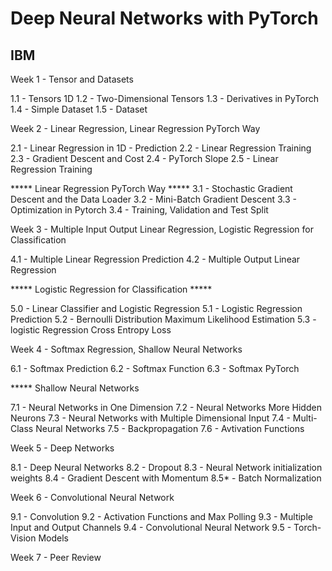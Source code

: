 # Deep Neural Networks with PyTorch
## IBM

Week 1 - Tensor and Datasets

1.1 - Tensors 1D
1.2 - Two-Dimensional Tensors
1.3 - Derivatives in PyTorch
1.4 - Simple Dataset
1.5 - Dataset

Week 2 - Linear Regression, Linear Regression PyTorch Way

2.1 - Linear Regression in 1D - Prediction
2.2 - Linear Regression Training
2.3 - Gradient Descent and Cost
2.4 - PyTorch Slope
2.5 - Linear Regression Training

***** Linear Regression PyTorch Way *****
3.1 - Stochastic Gradient Descent and the Data Loader
3.2 - Mini-Batch Gradient Descent
3.3 - Optimization in Pytorch
3.4 - Training, Validation and Test Split

Week 3 - Multiple Input Output Linear Regression, Logistic Regression for Classification

4.1 - Multiple Linear Regression Prediction
4.2 - Multiple Output Linear Regression

***** Logistic Regression for Classification *****

5.0 - Linear Classifier and Logistic Regression
5.1 - Logistic Regression Prediction
5.2 - Bernoulli Distribution Maximum Likelihood Estimation
5.3 - logistic Regression Cross Entropy Loss

Week 4 - Softmax Regression, Shallow Neural Networks

6.1 - Softmax Prediction
6.2 - Softmax Function
6.3 - Softmax PyTorch

***** Shallow Neural Networks

7.1 - Neural Networks in One Dimension
7.2 - Neural Networks More Hidden Neurons
7.3 - Neural Networks with Multiple Dimensional Input
7.4 - Multi-Class Neural Networks
7.5 - Backpropagation
7.6 - Avtivation Functions

Week 5 - Deep Networks

8.1 - Deep Neural Networks
8.2 - Dropout
8.3 - Neural Network initialization weights
8.4 - Gradient Descent with Momentum
8.5* - Batch Normalization

Week 6 - Convolutional Neural Network

9.1 - Convolution
9.2 - Activation Functions and Max Polling
9.3 - Multiple Input and Output Channels
9.4 - Convolutional Neural Network
9.5 - Torch-Vision Models


Week 7 - Peer Review 
